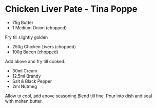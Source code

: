 # Chicken Liver Pate - Tina Poppe

* 75g Butter
* 1 Medium Onion (chopped)

Fry till slightly golden

* 250g Chicken Livers (chopped)
* 100g Bacon (chopped)

Add above and fry till cooked.

*	30ml Cream
*	12.5ml Brandy
*	Salt & Black Pepper
*	2ml Nutmeg

Allow to cool, add above seasoning
Blend till fine.
Pour into dish and seal with molten butter.

